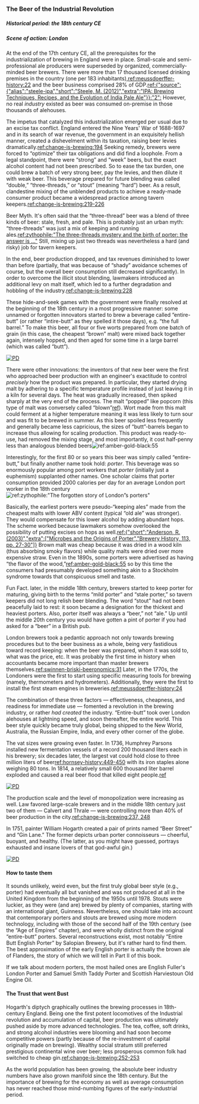 ### The Beer of the Industrial Revolution
##### Historical period: the 18th century CE
##### Scene of action: London

At the end of the 17th century CE, all the prerequisites for the industrialization of brewing in England were in place. Small-scale and semi-professional ale producers were superseded by organized, commercially-minded beer brewers. There were more than 17 thousand licensed drinking premises in the country (one per 183 inhabitants),[ref:meussdoerffer-history:22]() and the beer business comprised 28% of GDP.[ref:{"source":{"alias":"steele-ipa","short":"Steele, M. (2012)","extra":"IPA: Brewing Techniques, Recipes, and the Evolution of India Pale Ale"}}:"2":]() However, no real *industry* existed as beer was consumed on-premise in those thousands of alehouses.

The impetus that catalyzed this industrialization emerged per usual due to an excise tax conflict. England entered the Nine Years' War of 1688-1697 and in its search of war revenue, the government in an exquisitely hellish manner, created a dishevelment within its taxation, raising beer levies dramatically.[ref:change-is-brewing:194]() Seeking remedy, brewers were forced to “optimize” their tax obligations and did find a loophole. From a legal standpoint, there were “strong” and “week” beers, but the exact alcohol content had not been prescribed. So to ease the tax burden, one could brew a batch of very strong beer, pay the levies, and then dilute it with weak beer. This beverage prepared for future blending was called “double,” “three-threads,” or “stout” (meaning “hard”) beer. As a result, clandestine mixing of the unblended products to achieve a ready-made consumer product became a widespread practice among tavern keepers.[ref:change-is-brewing:219-226]()

Beer Myth. It's often said that the “three-thread” beer was a blend of three kinds of beer: stale, fresh, and pale. This is probably just an urban myth: “three-threads” was just a mix of keeping and running ales.[ref:zythophile:"The three-threads mystery and the birth of porter: the answer is …"](https://zythophile.co.uk/2015/06/05/the-three-threads-mystery-and-the-birth-of-porter-the-answer-is/) Still, mixing up just two threads was nevertheless a hard (and risky) job for tavern keepers.

In the end, beer production dropped, and tax revenues diminished to lower than before (partially, that was because of “shady” avoidance schemes of course, but the overall beer consumption still decreased significantly). In order to overcome the illicit stout blending, lawmakers introduced an additional levy on malt itself, which led to a further degradation and hobbling of the industry.[ref:change-is-brewing:228]()

These hide-and-seek games with the government were finally resolved at the beginning of the 18th century in a most progressive manner: some unnamed or forgotten innovators started to brew a beverage called “entire-butt” (or rather “intire-butt” as they spelled it those days), e.g. “the full barrel.” To make this beer, all four or five worts prepared from one batch of grain (in this case, the cheapest “brown” malt) were mixed back together again, intensely hopped, and then aged for some time in a large barrel (which was called “butt”).

[![PD](/img/intire-butt.png "Paul Sandby, “The encampment in Hyde Park,” 1781. The sign states: “Pooles / Intire Butt Beer / Fine Ale & Amber”")](https://www.loc.gov/resource/cph.3a12532/)

There were other innovations: the inventors of that new beer were the first who approached beer production with an engineer's exactitude to control *precisely* how the product was prepared. In particular, they started drying malt by adhering to a specific temperature profile instead of just leaving it in a kiln for several days. The heat was gradually increased, then spiked sharply at the very end of the process. The malt “popped” like popcorn (this type of malt was conversely called “blown”[ref](https://brewingbeerthehardway.wordpress.com/2017/12/27/blown-vs-brown-malt/)). Wort made from this malt could ferment at a higher temperature meaning it was less likely to turn sour and was fit to be brewed in summer. As this beer spoiled less frequently and generally became less capricious, the sizes of “butt”-barrels began to increase thus allowing for scaling production. This product was ready-to-use, had removed the mixing stage, and most importantly, it cost half-penny less than analogous blended beers![ref:amber-gold-black:55]()

Interestingly, for the first 80 or so years this beer was simply called “entire-butt,” but finally another name took hold: *porter*. This beverage was so enormously popular among port workers that *porter* (initially just a euphemism) supplanted other names. One scholar claims that porter consumption provided 2000 calories per day for an average London port worker in the 18th century![ref:zythophile:"The forgotten story of London”s porters"](http://zythophile.co.uk/2007/11/02/the-forgotten-story-of-londons-porters/)

Basically, the earliest porters were pseudo-“keeping ales” made from the cheapest malts with lower ABV content (typical “old ale” was stronger). They would compensate for this lower alcohol by adding abundant hops. The scheme worked because lawmakers somehow overlooked the possibility of putting excises on hops as well.[ref:{"short":"Anderson, R. (2003)","extra":["Microbes and the Origins of Porter","Brewery History, 113, pp. 27-30"]}](http://www.breweryhistory.com/journal/archive/113/bh-113-027.html) Brown malt was cheap because it was dried in a wood kiln (thus absorbing smoky flavors) while quality malts were dried over more expensive straw. Even in the 1890s, some porters were advertised as having “the flavor of the wood,”[ref:amber-gold-black:55]() so by this time the consumers had presumably developed something akin to a Stockholm syndrome towards that conspicuous smell and taste. 

Fun Fact. later, in the middle 18th century, brewers started to keep porter for maturing, giving birth to the terms “mild porter” and “stale porter,” so tavern keepers did not long relish beer blending. The word “stout” had not been peacefully laid to rest: it soon became a designation for the thickest and heaviest porters. Also, porter itself was always a “beer,” not “ale.” Up until the middle 20th century you would have gotten a pint of porter if you had asked for a “beer” in a British pub.

London brewers took a pedantic approach not only towards brewing procedures but to the beer business as a whole, being very fastidious toward record keeping: when the beer was prepared, whom it was sold to, what was the price, etc. It was probably the first time in history when accountants became more important than master brewers themselves.[ref:swinnen-briski-beeronomics:31]() Later, in the 1770s, the Londoners were the first to start using specific measuring tools for brewing (namely, thermometers and hydrometers). Additionally, they were the first to install the first steam engines in breweries.[ref:meussdoerffer-history:24]()

The combination of these three factors — effectiveness, cheapness, and readiness for immediate use — fomented a revolution in the brewing industry, or rather *had created* the industry. “Entire-butt” took over London alehouses at lightning speed, and soon thereafter, the entire world. This beer style quickly became truly global, being shipped to the New World, Australia, the Russian Empire, India, and every other corner of the globe. 

The vat sizes were growing even faster. In 1736, Humphrey Parsons installed new fermentation vessels of a record 200 thousand liters each in his brewery; six decades later, the largest vat could hold close to three million liters of beer[ref:hornsey-history:449-450]() with its iron staples alone weighing 80 tons. In 1814, a relatively small 600 thousand liter barrel exploded and caused a real beer flood that killed eight people.[ref](https://en.wikipedia.org/wiki/London_Beer_Flood)

[![PD](/img/dore-great-vats.jpg "Gustave Doré, Blanchard Jerrold, “London, a pilgrimage. Chapter XVI, The town of malt. The great vats,” 1873")]()

The production scale and the level of monopolization were increasing as well. Law favored large-scale brewers and in the middle 18th century just two of them — Calvert and Thrale — were controlling more than 40% of beer production in the city.[ref:change-is-brewing:237, 248]()

In 1751, painter William Hogarth created a pair of prints named “Beer Street” and “Gin Lane.” The former depicts urban porter connoisseurs — cheerful, buoyant, and healthy. (The latter, as you might have guessed, portrays exhausted and insane lovers of that god-awful gin.)

[![PD](/img/beer-street.jpg "William Hogarth, “Beer Street and Gin Lane,” 1751")]()

#### How to taste them

It sounds unlikely, weird even, but the first truly global beer style (e.g., porter) had eventually all but vanished and was not produced at all in the United Kingdom from the beginning of the 1950s until 1978. Stouts were luckier, as they were (and are) brewed by plenty of companies, starting with an international giant, Guinness. Nevertheless, one should take into account that contemporary porters and stouts are brewed using more modern technology, including with those of the second half of the 19th century (see the “Age of Empires” chapter), and were wholly distinct from the original “entire-butt” porters. Several reconstructions exist, most notably “Entire Butt English Porter” by Salopian Brewery, but it's rather hard to find them. The best approximation of the early English porter is actually the brown ale of Flanders, the story of which we will tell in Part II of this book.

If we talk about modern porters, the most hailed ones are English Fuller's London Porter and Samuel Smith Taddy Porter and Scottish Harviestoun Old Engine Oil.

#### The Trust that went Bust

Hogarth's diptych graphically outlines the brewing processes in 18th-century England. Being one the first potent locomotives of the Industrial revolution and accumulation of capital, beer production was ultimately pushed aside by more advanced technologies. The tea, coffee, soft drinks, and strong alcohol industries were blooming and had soon become competitive powers (partly because of the re-investment of capital originally made on brewing). Wealthy social stratum still preferred prestigious continental wine over beer; less prosperous common folk had switched to cheap gin.[ref:change-is-brewing:252-253]()

As the world population has been growing, the absolute beer industry numbers have also grown manifold since the 18th century. But the importance of brewing for the economy as well as average consumption has never reached those mind-numbing figures of the early-industrial period.